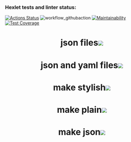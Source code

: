 ### Hexlet tests and linter status:
[![Actions Status](https://github.com/EugeneAnisimov97/python-project-50/actions/workflows/hexlet-check.yml/badge.svg)](https://github.com/EugeneAnisimov97/python-project-50/actions)
![workflow_githubaction](https://github.com/EugeneAnisimov97/python-project-50/actions/workflows/pyci.yml/badge.svg)
[![Maintainability](https://api.codeclimate.com/v1/badges/d93bf3deddd1242b6582/maintainability)](https://codeclimate.com/github/EugeneAnisimov97/python-project-50/maintainability)
[![Test Coverage](https://api.codeclimate.com/v1/badges/d93bf3deddd1242b6582/test_coverage)](https://codeclimate.com/github/EugeneAnisimov97/python-project-50/test_coverage)


<h1 align="center">json files<a href="https://asciinema.org/a/bE1Zmob3XZwA2MRss7h2wYftE" target="_blank"><img src="https://asciinema.org/a/bE1Zmob3XZwA2MRss7h2wYftE.svg" /></a></h1>

<h1 align="center">json and yaml files<a href="https://asciinema.org/a/ugsYDZs6O60dxiHunkqSvow8s" target="_blank"><img src="https://asciinema.org/a/ugsYDZs6O60dxiHunkqSvow8s.svg" /></a></h1>

<h1 align="center">make stylish<a href="https://asciinema.org/a/45yB9Ewj4k0DCbvwqZ34lNphi" target="_blank"><img src="https://asciinema.org/a/45yB9Ewj4k0DCbvwqZ34lNphi.svg" /></a></h1>

<h1 align="center">make plain<a href="https://asciinema.org/a/iQXwpPbm17fQW85jfbM7ascMQ" target="_blank"><img src="https://asciinema.org/a/iQXwpPbm17fQW85jfbM7ascMQ.svg" /></a></h1>

<h1 align="center">make json<a href="https://asciinema.org/a/EF3Trp0sK2C70R5p8xP8p9wJ2" target="_blank"><img src="https://asciinema.org/a/EF3Trp0sK2C70R5p8xP8p9wJ2.svg" /></a></h1>
